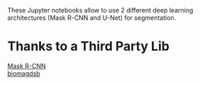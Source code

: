 These Jupyter notebooks allow to use 2 different deep learning architectures (Mask R-CNN and U-Net) for segmentation.

# Thanks to a Third Party Lib
[Mask R-CNN](https://github.com/matterport/Mask_RCNN) <br>
[biomagdsb](https://github.com/spreka/biomagdsb)
